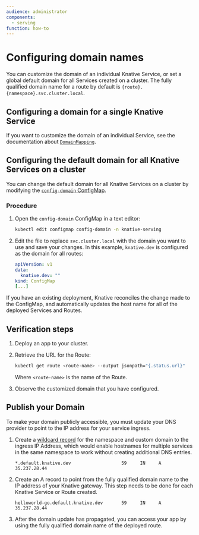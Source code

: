 ```yaml
---
audience: administrator
components:
  - serving
function: how-to
---
```


# Configuring domain names

You can customize the domain of an individual Knative Service, or set a global default domain for all Services created on a cluster. The fully qualified domain name for a route by default is `{route}.{namespace}.svc.cluster.local`.

## Configuring a domain for a single Knative Service

If you want to customize the domain of an individual Service, see the documentation about [`DomainMapping`](services/custom-domains.md).

## Configuring the default domain for all Knative Services on a cluster

You can change the default domain for all Knative Services on a cluster by modifying the [`config-domain` ConfigMap](https://github.com/knative/serving/blob/main/config/core/configmaps/domain.yaml).

### Procedure

1. Open the `config-domain` ConfigMap in a text editor:

    ```bash
    kubectl edit configmap config-domain -n knative-serving
    ```

1. Edit the file to replace `svc.cluster.local` with the domain you want to use  and save your changes. In this example, `knative.dev` is configured as the domain for all routes:

    ```yaml
    apiVersion: v1
    data:
      knative.dev: ""
    kind: ConfigMap
    [...]
    ```

If you have an existing deployment, Knative reconciles the change made to the ConfigMap, and automatically updates the host name for all of the deployed Services and Routes.

## Verification steps

1. Deploy an app to your cluster.
1. Retrieve the URL for the Route:

    ```bash
    kubectl get route <route-name> --output jsonpath="{.status.url}"
    ```

    Where `<route-name>` is the name of the Route.

1. Observe the customized domain that you have configured.

## Publish your Domain

To make your domain publicly accessible, you must update your DNS provider to point to the IP address for your service ingress.

1. Create a [wildcard record](https://support.google.com/domains/answer/4633759)
  for the namespace and custom domain to the ingress IP Address, which would
  enable hostnames for multiple services in the same namespace to work without
  creating additional DNS entries.

    ```dns
    *.default.knative.dev                   59     IN     A   35.237.28.44
    ```

1. Create an A record to point from the fully qualified domain name to the IP
  address of your Knative gateway. This step needs to be done for each Knative
  Service or Route created.

    ```dns
    helloworld-go.default.knative.dev       59     IN     A   35.237.28.44
    ```

1. After the domain update has propagated, you can access your app by using the fully qualified domain name of the deployed route.
